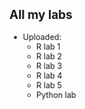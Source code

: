 ## All my labs

* Uploaded:
    * R lab 1
    * R lab 2
    * R lab 3
    * R lab 4
    * R lab 5
    * Python lab